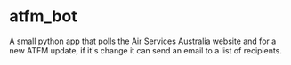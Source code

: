 # atfm_bot

A small python app that polls the Air Services Australia website and for a new ATFM update, if it's change it can send an email to a list of recipients.
